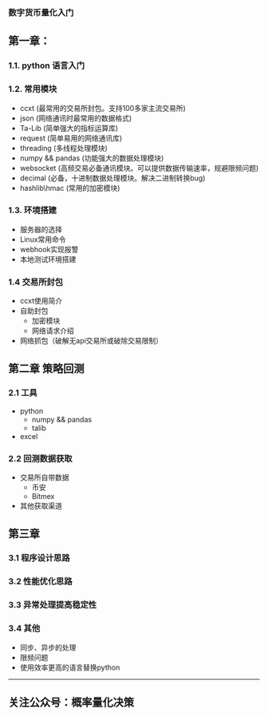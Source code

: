 ### 数字货币量化入门

## 第一章：

### 1.1. python 语言入门

### 1.2. 常用模块

- ccxt (最常用的交易所封包。支持100多家主流交易所)
- json (网络通讯时最常用的数据格式)
- Ta-Lib (简单强大的指标运算库)
- request (简单易用的网络通讯库)
- threading (多线程处理模块) 
- numpy && pandas (功能强大的数据处理模块)
- websocket (高频交易必备通讯模块。可以提供数据传输速率，规避限频问题)
- decimal (必备，十进制数据处理模块。解决二进制转换bug)
- hashlib\hmac (常用的加密模块)

### 1.3. 环境搭建

- 服务器的选择
- Linux常用命令
- webhook实现报警
- 本地测试环境搭建

### 1.4 交易所封包

- ccxt使用简介
- 自助封包
  - 加密模块
  - 网络请求介绍
- 网络抓包（破解无api交易所或破除交易限制）

## 第二章 策略回测

### 2.1 工具

- python
  - numpy && pandas
  - talib
- excel

### 2.2 回测数据获取

- 交易所自带数据
  - 币安
  - Bitmex
- 其他获取渠道

## 第三章

### 3.1 程序设计思路

### 3.2 性能优化思路

### 3.3 异常处理提高稳定性

### 3.4 其他

- 同步、异步的处理
- 限频问题
- 使用效率更高的语言替换python
---
## 关注公众号：概率量化决策
